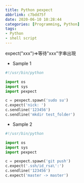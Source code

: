 ```yaml
---
title: Python pexpect
abbrlink: c7bdd75f
date: 2020-06-10 10:28:44
categories: [Programming, Python]
tags:
- Python
- shell script
---
```

expect("xxx")=>等待"xxx"字串出現
* Sample 1
```python
#!/usr/bin/python

import os
import sys
import pexpect

c = pexpect.spawn('sudo su')
c.expect('nick: ')
c.sendline('123456')
c.sendline('mkdir test_folder')
```
* Sample 2
```python
#!/usr/bin/python

import os
import sys
import pexpect

c = pexpect.spawn('git push')
c.expect('.ssh/id_rsa\':')
c.sendline('123456')
c.expect('master -> master')
```